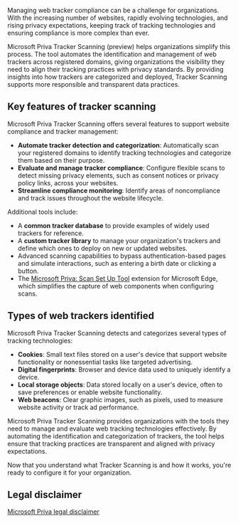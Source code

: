 Managing web tracker compliance can be a challenge for organizations. With the increasing number of websites, rapidly evolving technologies, and rising privacy expectations, keeping track of tracking technologies and ensuring compliance is more complex than ever.

Microsoft Priva Tracker Scanning (preview) helps organizations simplify this process. The tool automates the identification and management of web trackers across registered domains, giving organizations the visibility they need to align their tracking practices with privacy standards. By providing insights into how trackers are categorized and deployed, Tracker Scanning supports more responsible and transparent data practices.

## Key features of tracker scanning

Microsoft Priva Tracker Scanning offers several features to support website compliance and tracker management:

- **Automate tracker detection and categorization**: Automatically scan your registered domains to identify tracking technologies and categorize them based on their purpose.
- **Evaluate and manage tracker compliance**: Configure flexible scans to detect missing privacy elements, such as consent notices or privacy policy links, across your websites.
- **Streamline compliance monitoring**: Identify areas of noncompliance and track issues throughout the website lifecycle.

Additional tools include:

- A **common tracker database** to provide examples of widely used trackers for reference.
- A **custom tracker library** to manage your organization's trackers and define which ones to deploy on new or updated websites.
- Advanced scanning capabilities to bypass authentication-based pages and simulate interactions, such as entering a birth date or clicking a button.
- The [Microsoft Priva: Scan Set Up Tool](https://microsoftedge.microsoft.com/addons/detail/microsoft-priva-scan-set/bldbcilhcjhoookkgcbmglgjdlbjihgo) extension for Microsoft Edge, which simplifies the capture of web components when configuring scans.

## Types of web trackers identified

Microsoft Priva Tracker Scanning detects and categorizes several types of tracking technologies:

- **Cookies**: Small text files stored on a user's device that support website functionality or nonessential tasks like targeted advertising.
- **Digital fingerprints**: Browser and device data used to uniquely identify a device.
- **Local storage objects**: Data stored locally on a user's device, often to save preferences or enable website functionality.
- **Web beacons**: Clear graphic images, such as pixels, used to measure website activity or track ad performance.

Microsoft Priva Tracker Scanning provides organizations with the tools they need to manage and evaluate web tracking technologies effectively. By automating the identification and categorization of trackers, the tool helps ensure that tracking practices are transparent and aligned with privacy expectations.

Now that you understand what Tracker Scanning is and how it works, you're ready to configure it for your organization.

## Legal disclaimer

[Microsoft Priva legal disclaimer](/privacy/priva/priva-disclaimer?azure-portal=true)
